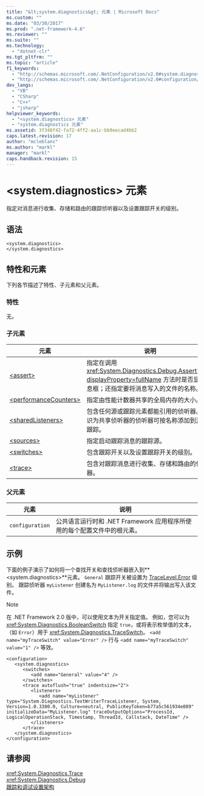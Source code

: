 ```yaml
---
title: "&lt;system.diagnostics&gt; 元素 | Microsoft Docs"
ms.custom: ""
ms.date: "03/30/2017"
ms.prod: ".net-framework-4.6"
ms.reviewer: ""
ms.suite: ""
ms.technology: 
  - "dotnet-clr"
ms.tgt_pltfrm: ""
ms.topic: "article"
f1_keywords: 
  - "http://schemas.microsoft.com/.NetConfiguration/v2.0#system.diagnostics"
  - "http://schemas.microsoft.com/.NetConfiguration/v2.0#configuration/system.diagnostics"
dev_langs: 
  - "VB"
  - "CSharp"
  - "C++"
  - "jsharp"
helpviewer_keywords: 
  - "<system.diagnostics> 元素"
  - "system.diagnostics 元素"
ms.assetid: 3f348f42-fa72-4ff2-aa1c-bb9eecad4bb2
caps.latest.revision: 17
author: "mcleblanc"
ms.author: "markl"
manager: "markl"
caps.handback.revision: 15
---
```

# &lt;system.diagnostics&gt; 元素
指定对消息进行收集、存储和路由的跟踪侦听器以及设置跟踪开关的级别。  
  
## 语法  
  
```  
<system.diagnostics>   
</system.diagnostics>  
```  
  
## 特性和元素  
 下列各节描述了特性、子元素和父元素。  
  
### 特性  
 无。  
  
### 子元素  
  
|元素|说明|  
|--------|--------|  
|[\<assert\>](../../../../../docs/framework/configure-apps/file-schema/trace-debug/assert-element.md)|指定在调用 <xref:System.Diagnostics.Debug.Assert%2A?displayProperty=fullName> 方法时是否显示消息框；还指定要将消息写入的文件的名称。|  
|[\<performanceCounters\>](../../../../../docs/framework/configure-apps/file-schema/trace-debug/performancecounters-element.md)|指定由性能计数器共享的全局内存的大小。|  
|[\<sharedListeners\>](../../../../../docs/framework/configure-apps/file-schema/trace-debug/sharedlisteners-element.md)|包含任何源或跟踪元素都能引用的侦听器。  标识为共享侦听器的侦听器可按名称添加到源或跟踪。|  
|[\<sources\>](../../../../../docs/framework/configure-apps/file-schema/trace-debug/sources-element.md)|指定启动跟踪消息的跟踪源。|  
|[\<switches\>](../../../../../docs/framework/configure-apps/file-schema/trace-debug/switches-element.md)|包含跟踪开关以及设置跟踪开关的级别。|  
|[\<trace\>](../../../../../docs/framework/configure-apps/file-schema/trace-debug/trace-element.md)|包含对跟踪消息进行收集、存储和路由的侦听器。|  
  
### 父元素  
  
|元素|说明|  
|--------|--------|  
|`configuration`|公共语言运行时和 .NET Framework 应用程序所使用的每个配置文件中的根元素。|  
  
## 示例  
 下面的例子演示了如何将一个查找开关和查找侦听器嵌入到**\<system.diagnostics\>**元素。  `General` 跟踪开关被设置为 [TraceLevel.Error](frlrfSystemDiagnosticsTraceLevelClassTopic) 级别。  跟踪侦听器 `myListener` 创建名为 `MyListener.log` 的文件并将输出写入该文件。  
  
> [!NOTE]
>  在 .NET Framework 2.0 版中，可以使用文本为开关指定值。  例如，您可以为 <xref:System.Diagnostics.BooleanSwitch> 指定 `true`，或将表示枚举值的文本，（如 `Error`）用于 <xref:System.Diagnostics.TraceSwitch>。  `<add name="myTraceSwitch" value="Error" />` 行与 `<add name="myTraceSwitch" value="1" />` 等效。  
  
```  
<configuration>  
   <system.diagnostics>  
      <switches>  
         <add name="General" value="4" />  
      </switches>  
      <trace autoflush="true" indentsize="2">  
         <listeners>  
            <add name="myListener" type="System.Diagnostics.TextWriterTraceListener, System, Version=1.0.3300.0, Culture=neutral, PublicKeyToken=b77a5c561934e089" initializeData="MyListener.log" traceOutputOptions="ProcessId, LogicalOperationStack, Timestamp, ThreadId, Callstack, DateTime" />  
         </listeners>  
      </trace>  
   </system.diagnostics>  
</configuration>  
```  
  
## 请参阅  
 <xref:System.Diagnostics.Trace>   
 <xref:System.Diagnostics.Debug>   
 [跟踪和调试设置架构](../../../../../docs/framework/configure-apps/file-schema/trace-debug/index.md)